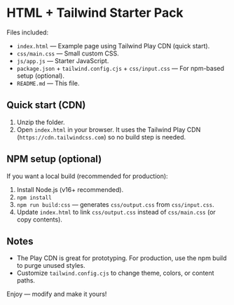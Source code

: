 # HTML + Tailwind Starter Pack

Files included:
- `index.html` — Example page using Tailwind Play CDN (quick start).
- `css/main.css` — Small custom CSS.
- `js/app.js` — Starter JavaScript.
- `package.json` + `tailwind.config.cjs` + `css/input.css` — For npm-based setup (optional).
- `README.md` — This file.

## Quick start (CDN)
1. Unzip the folder.
2. Open `index.html` in your browser. It uses the Tailwind Play CDN (`https://cdn.tailwindcss.com`) so no build step is needed.

## NPM setup (optional)
If you want a local build (recommended for production):
1. Install Node.js (v16+ recommended).
2. `npm install`
3. `npm run build:css`  — generates `css/output.css` from `css/input.css`.
4. Update `index.html` to link `css/output.css` instead of `css/main.css` (or copy contents).

## Notes
- The Play CDN is great for prototyping. For production, use the npm build to purge unused styles.
- Customize `tailwind.config.cjs` to change theme, colors, or content paths.

Enjoy — modify and make it yours!
